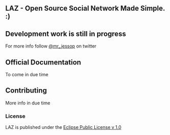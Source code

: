 ## LAZ - Open Source Social Network Made Simple. :)


## Development work is still in progress

For more info follow [@mr_jessop](http://twitter.com/mr_jessp) on twitter


## Official Documentation

To come in due time

## Contributing

More info in due time


### License

LAZ is published under the [Eclipse Public License v 1.0](http://opensource.org/licenses/EPL-1.0)
